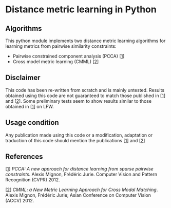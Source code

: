 # Distance metric learning in Python

## Algorithms

This python module implements two distance metric learning algorithms for learning metrics from pairwise similarity constraints:

- Pairwise constrained component analysis (PCCA) [[1]]
- Cross model metric learning (CMML) [[2]]

## Disclaimer

This code has been re-written from scratch and is mainly untested. Results obtained using this code are not guaranteed to match those published in [[1]] and [[2]]. Some preliminary tests seem to show results similar to those obtained in [[1]] on LFW.

## Usage condition

Any publication made using this code or a modification, adaptation or traduction of this code should mention the publications [[1]] and [[2]]

## References

[[1]] *PCCA: A new approach for distance learning from sparse pairwise constraints*. Alexis Mignon, Frédéric Jurie. Computer Vision and Pattern Recognition (CVPR) 2012.

[[2]] *CMML: a New Metric Learning Approach for Cross Modal Matching*. Alexis Mignon, Frédéric Jurie; Asian Conference on Computer Vision (ACCV) 2012.

[1]: https://hal.archives-ouvertes.fr/hal-00806007/document "PCCA: A new approach for distance learning from sparse pairwise constraints; A Mignon, F Jurie; Computer Vision and Pattern Recognition (CVPR) 2012"

[2]: https://hal.archives-ouvertes.fr/hal-00806082/document "CMML: a New Metric Learning Approach for Cross Modal Matching; A Mignon, F Jurie; Asian Conference on Computer Vision (ACCV) 2012"


